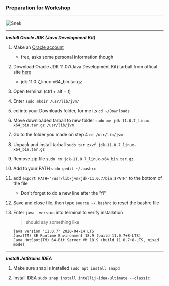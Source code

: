 ### Preparation for Workshop

---

![Snek](https://media.giphy.com/media/QtZKO7mb7ebpC/giphy.gif)

---

*__Install Oracle JDK (Java Development Kit)__*

1. Make an [Oracle account](https://profile.oracle.com/myprofile/account/create-account.jspx) 
	- free, asks some personal information though
	
2. Download Oracle JDK 11.07(Java Development Kit) tarball from offical site [here](https://www.oracle.com/java/technologies/javase-jdk11-downloads.html)
	- jdk-11.0.7_linux-x64_bin.tar.gz

3. Open terminal (ctrl + alt + t)

4. Enter `sudo mkdir /usr/lib/jvm/`
	
5. cd into your Downloads folder, for me its `cd ~/Downloads`

6. Move downloaded tarball to new folder `sudo mv jdk-11.0.7_linux-x64_bin.tar.gz /usr/lib/jvm`

7. Go to the folder you made on step 4 `cd /usr/lib/jvm`

8. Unpack and install tarball `sudo tar zxvf jdk-11.0.7_linux-x64_bin.tar.gz`

9. Remove zip file `sudo rm jdk-11.0.7_linux-x64_bin.tar.gz`

10. Add to your PATH `sudo gedit ~/.bashrc`

11. add `export PATH="/usr/lib/jvm/jdk-11.0.7/bin:$PATH"` to the bottom of the file 
	- Don't forget to do a new line after the "fi"

12. Save and close file, then type `source ~/.bashrc` to reset the bashrc file

13. Enter `java -version` into terminal to verify installation 
	> should say something like 

		java version "11.0.7" 2020-04-14 LTS
		Java(TM) SE Runtime Environment 18.9 (build 11.0.7+8-LTS)
		Java HotSpot(TM) 64-Bit Server VM 18.9 (build 11.0.7+8-LTS, mixed mode)

---

*__Install JetBrains IDEA__*

1. Make sure snap is installed `sudo apt install snapd`

2. Install IDEA `sudo snap install intellij-idea-ultimate --classic`


